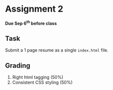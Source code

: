 # Assignment 2
**Due Sep 6<sup>th</sup> before class**

## Task 

Submit a 1 page resume as a single ```index.html``` file.

## Grading
1. Right html tagging (50%)
2. Consistent CSS styling (50%)

